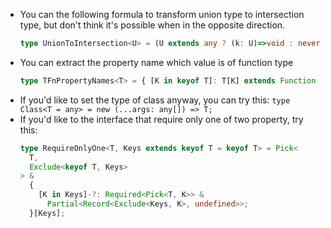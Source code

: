 - You can the following formula to transform union type to intersection type, but don't think it's possible when in the opposite direction.
  ```typescript
  type UnionToIntersection<U> = (U extends any ? (k: U)=>void : never) extends ((k: infer I)=>void) ? I : never
  ```
- You can extract the property name which value is of function type
  ```typescript
  type TFnPropertyNames<T> = { [K in keyof T]: T[K] extends Function ? K : never }[keyof T]
  ```
- If you'd like to set the type of class anyway, you can try this: `type Class<T = any> = new (...args: any[]) => T;`
- If you'd like to the interface that require only one of two property, try this:
  ```typescript
  type RequireOnlyOne<T, Keys extends keyof T = keyof T> = Pick<
    T,
    Exclude<keyof T, Keys>
  > &
    {
      [K in Keys]-?: Required<Pick<T, K>> &
        Partial<Record<Exclude<Keys, K>, undefined>>;
    }[Keys];
  ```
